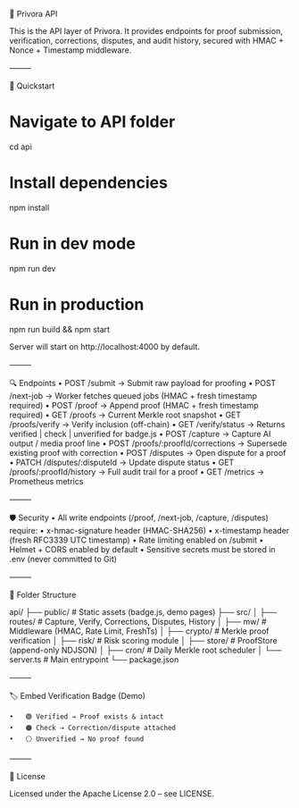 🔐 Privora API

This is the API layer of Privora.
It provides endpoints for proof submission, verification, corrections, disputes, and audit history, secured with HMAC + Nonce + Timestamp middleware.

⸻

🚀 Quickstart

# Navigate to API folder
cd api

# Install dependencies
npm install

# Run in dev mode
npm run dev

# Run in production
npm run build && npm start

Server will start on http://localhost:4000 by default.

⸻

🔍 Endpoints
	•	POST /submit → Submit raw payload for proofing
	•	POST /next-job → Worker fetches queued jobs (HMAC + fresh timestamp required)
	•	POST /proof → Append proof (HMAC + fresh timestamp required)
	•	GET /proofs → Current Merkle root snapshot
	•	GET /proofs/verify → Verify inclusion (off-chain)
	•	GET /verify/status → Returns verified | check | unverified for badge.js
	•	POST /capture → Capture AI output / media proof line
	•	POST /proofs/:proofId/corrections → Supersede existing proof with correction
	•	POST /disputes → Open dispute for a proof
	•	PATCH /disputes/:disputeId → Update dispute status
	•	GET /proofs/:proofId/history → Full audit trail for a proof
	•	GET /metrics → Prometheus metrics

⸻

🛡️ Security
	•	All write endpoints (/proof, /next-job, /capture, /disputes) require:
	•	x-hmac-signature header (HMAC-SHA256)
	•	x-timestamp header (fresh RFC3339 UTC timestamp)
	•	Rate limiting enabled on /submit
	•	Helmet + CORS enabled by default
	•	Sensitive secrets must be stored in .env (never committed to Git)

⸻

📂 Folder Structure

api/
 ├── public/         # Static assets (badge.js, demo pages)
 ├── src/
 │   ├── routes/     # Capture, Verify, Corrections, Disputes, History
 │   ├── mw/         # Middleware (HMAC, Rate Limit, FreshTs)
 │   ├── crypto/     # Merkle proof verification
 │   ├── risk/       # Risk scoring module
 │   ├── store/      # ProofStore (append-only NDJSON)
 │   ├── cron/       # Daily Merkle root scheduler
 │   └── server.ts   # Main entrypoint
 └── package.json


⸻

🏷️ Embed Verification Badge (Demo)

<script src="https://your-api-domain.com/badge.js" defer></script>
<div data-privora-proof="PROOF_ID"></div>

	•	🟢 Verified → Proof exists & intact
	•	🟠 Check → Correction/dispute attached
	•	⚪️ Unverified → No proof found

⸻

📜 License

Licensed under the Apache License 2.0 – see LICENSE.
